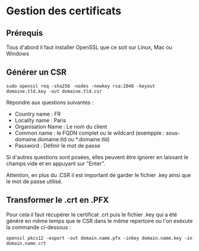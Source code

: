 # Gestion des certificats

## Prérequis 

Tous d'abord il faut installer OpenSSL que ce soit sur Linux, Mac ou Windows

## Générer un CSR

`sudo openssl req -sha256 -nodes -newkey rsa:2048 -keyout domaine.tld.key -out domaine.tld.csr`

Répondre aux questions suivantes :

* Country name : FR
* Locality name : Paris
* Organisation Name : Le nom du client
* Common name : le FQDN complet ou le wildcard (exempple : sous-domaine.domaine.tld ou *.domaine.tld)
* Password : Définir le mot de passe

Si d'autres questions sont posées, elles peuvent être ignorer en laissant le champs vide et en appuyant sur "Enter".

Attention, en plus du .CSR il est important de garder le fichier .key ainsi que le mot de passe utilisé.

## Transformer le .crt en .PFX

Pour cela il faut récupérer le certificat .crt puis le fichier .key qui a été généré en même temps que le CSR dans le même repertoire ou l'on exéxute la commande ci-dessous : 

 `openssl pkcs12 -export -out domain.name.pfx -inkey domain.name.key -in domain.name.crt`



